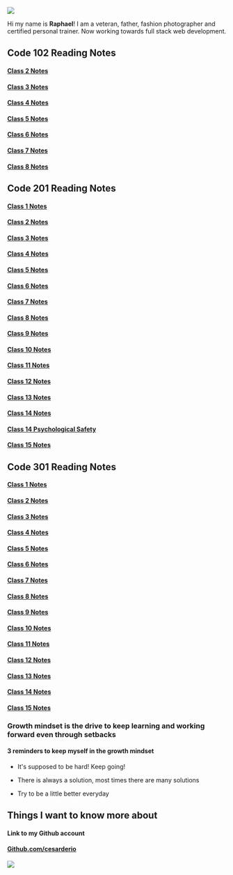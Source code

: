 
![](https://ca.slack-edge.com/T039KG69K-U0404KAM68Y-c572e8c6c92c-512)

Hi my name is **Raphael**! I am a veteran, father, fashion photographer and certified personal trainer. Now working towards full stack web development.

## Code 102 Reading Notes

#### [Class 2 Notes](/102-reading-notes/class2.md)

#### [Class 3 Notes](/102-reading-notes/class3.md)

#### [Class 4 Notes](/102-reading-notes/class4.md)

#### [Class 5 Notes](/102-reading-notes/class5.md)

#### [Class 6 Notes](/102-reading-notes/class6.md)

#### [Class 7 Notes](/102-reading-notes/class7.md)

#### [Class 8 Notes](/102-reading-notes/class8.md)

## Code 201 Reading Notes

#### [Class 1 Notes](/201-reading-notes/class-01.md)

#### [Class 2 Notes](/201-reading-notes/class-02.md)

#### [Class 3 Notes](/201-reading-notes/class-03.md)

#### [Class 4 Notes](/201-reading-notes/class-04.md)

#### [Class 5 Notes](/201-reading-notes/class-05.md)

#### [Class 6 Notes](/201-reading-notes/class-06.md)

#### [Class 7 Notes](/201-reading-notes/class-07.md)

#### [Class 8 Notes](/201-reading-notes/class-08.md)

#### [Class 9 Notes](/201-reading-notes/class-09.md)

#### [Class 10 Notes](/201-reading-notes/class-10.md)

#### [Class 11 Notes](/201-reading-notes/class-11.md)

#### [Class 12 Notes](/201-reading-notes/class-12.md)

#### [Class 13 Notes](/201-reading-notes/class-13.md)

#### [Class 14 Notes](/201-reading-notes/class-14.md)

#### [Class 14 Psychological Safety](/201-reading-notes/class-14-Psychological-Safety.md)

#### [Class 15 Notes](/201-reading-notes/class-15.md)

## Code 301 Reading Notes

#### [Class 1 Notes](/301-reading-notes/class-01.md)

#### [Class 2 Notes](/301-reading-notes/class-02.md)

#### [Class 3 Notes](/301-reading-notes/class-03.md)

#### [Class 4 Notes](/301-reading-notes/class-04.md)

#### [Class 5 Notes](/301-reading-notes/class-05.md)

#### [Class 6 Notes](/301-reading-notes/class-06.md)

#### [Class 7 Notes](/301-reading-notes/class-07.md)

#### [Class 8 Notes](/301-reading-notes/class-08.md)

#### [Class 9 Notes](/301-reading-notes/class-09.md)

#### [Class 10 Notes](/301-reading-notes/class-10.md)

#### [Class 11 Notes](/301-reading-notes/class-11.md)

#### [Class 12 Notes](/301-reading-notes/class-12.md)

#### [Class 13 Notes](/301-reading-notes/class-13.md)

#### [Class 14 Notes](/301-reading-notes/class14.md)

#### [Class 15 Notes](/301-reading-notes/class15.md)

### Growth mindset is the drive to keep learning and working forward even through setbacks

#### 3 reminders to keep myself in the growth mindset

* It's supposed to be hard! Keep going!

* There is always a solution, most times there are many solutions

* Try to be a little better everyday

## Things I want to know more about

#### Link to my Github account

#### [Github.com/cesarderio](https://github.com/cesarderio)

![](https://1000logos.net/wp-content/uploads/2018/11/GitHub-logo-500x289.jpg)
